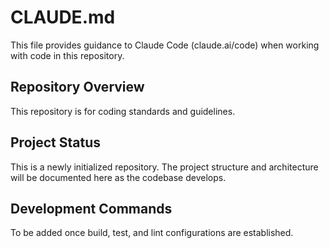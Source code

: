 # CLAUDE.md

This file provides guidance to Claude Code (claude.ai/code) when working with code in this repository.

## Repository Overview

This repository is for coding standards and guidelines.

## Project Status

This is a newly initialized repository. The project structure and architecture will be documented here as the codebase develops.

## Development Commands

To be added once build, test, and lint configurations are established.